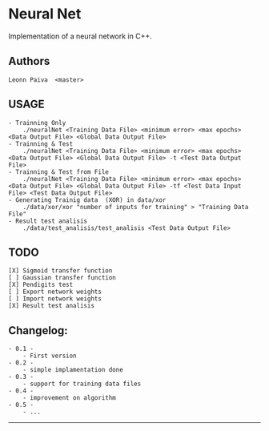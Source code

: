 Neural Net
==========
Implementation of a neural network in C++.

Authors
-------
	Leonn Paiva	 <master>

USAGE
-------
	- Trainning Only
		./neuralNet <Training Data File> <minimum error> <max epochs> <Data Output File> <Global Data Output File>
	- Trainning & Test
		./neuralNet <Training Data File> <minimum error> <max epochs> <Data Output File> <Global Data Output File> -t <Test Data Output File>
	- Trainning & Test from File
		./neuralNet <Training Data File> <minimum error> <max epochs> <Data Output File> <Global Data Output File> -tf <Test Data Input File> <Test Data Output File>
	- Generating Trainig data  (XOR) in data/xor
		./data/xor/xor "number of inputs for training" > "Training Data File"
	- Result test analisis
		./data/test_analisis/test_analisis <Test Data Output File>

TODO
-------
	[X] Sigmoid transfer function
	[ ] Gaussian transfer function
	[X] Pendigits test
	[ ] Export network weights
	[ ] Import network weights
	[X] Result test analisis


Changelog:
----------
	- 0.1 -
		- First version
	- 0.2 -
		- simple implamentation done
	- 0.3 -
		- support for training data files
	- 0.4 -
		- improvement on algorithm
	- 0.5 -
		- ...

---------


